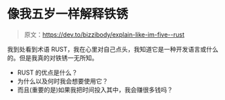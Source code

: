 # 像我五岁一样解释铁锈

> 原文：<https://dev.to/bizzibody/explain-like-im-five--rust>

我到处看到术语 RUST，我在心里对自己点头，我知道它是一种开发语言或什么的。但是我真的对铁锈一无所知。

*   RUST 的优点是什么？
*   为什么以及何时我会想要使用它？
*   而且(重要的是)如果我把时间投入其中，我会赚很多钱吗？